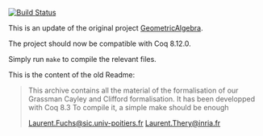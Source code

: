[![Build Status](https://travis-ci.com/thery/GeometricAlgebra.svg?branch=master)](https://travis-ci.com/thery/GeometricAlgebra)

This is an update of the original project [GeometricAlgebra](http://www-sop.inria.fr/marelle/GeometricAlgebra/).

The project should now be compatible with Coq 8.12.0.

Simply run `make` to compile the relevant files.

This is the content of the old Readme:

>This archive contains all the material of the formalisation of our Grassman
>Cayley and Clifford formalisation. It has been developped with Coq 8.3
>To compile it, a simple make should be enough
>
>Laurent.Fuchs@sic.univ-poitiers.fr
>Laurent.Thery@inria.fr
